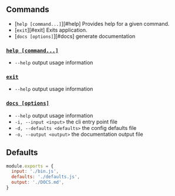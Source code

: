 ## Commands

- [`help [command...]`][#help] Provides help for a given command.
- [`exit`][#exit] Exits application.
- [`docs [options]`][#docs] generate documentation

### <a href="#help">`help [command...]`</a>

- `--help` output usage information

### <a href="#exit">`exit`</a>

- `--help` output usage information

### <a href="#docs">`docs [options]`</a>

- `--help` output usage information
- `-i, --input <input>` the cli entry point file
- `-d, --defaults <defaults>` the config defaults file
- `-o, --output <output>` the documentation output file

## Defaults

```js
module.exports = {
  input: './bin.js',
  defaults: './defaults.js',
  output: './DOCS.md',
}
```
